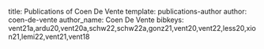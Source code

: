 title: Publications of Coen De Vente
template: publications-author
author: coen-de-vente
author_name: Coen De Vente
bibkeys: vent21a,ardu20,vent20a,schw22,schw22a,gonz21,vent20,vent22,less20,xion21,lemi22,vent21,vent18